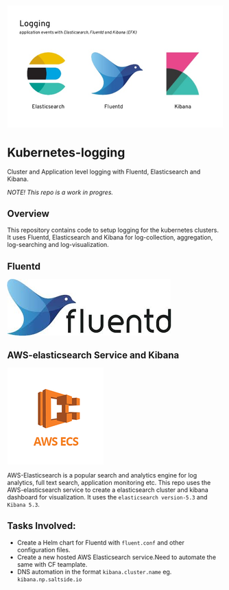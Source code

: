 ![EFK](/icons/EFK.jpg)

# Kubernetes-logging
Cluster and Application level logging with Fluentd, Elasticsearch and Kibana.

_NOTE! This repo is a work in progres._

## Overview
This repository contains code to setup logging for the kubernetes clusters. It uses Fluentd, Elasticsearch and Kibana for log-collection, aggregation, log-searching and log-visualization.


## Fluentd
![Fluentd](/icons/Fluentd.jpeg)


## AWS-elasticsearch Service and Kibana
![ECS](/icons/ECS.png)

AWS-Elasticsearch is a popular search and analytics engine for log analytics, full text search, application monitoring etc. This repo uses the AWS-elasticsearch service to create a elasticsearch cluster and kibana dashboard for visualization. It uses the `elasticsearch version-5.3` and `Kibana 5.3`.



## Tasks Involved:
* Create a Helm chart for Fluentd with `fluent.conf` and other configuration files.
* Create a new hosted AWS Elasticsearch service.Need to automate the same with CF teamplate.
* DNS automation in the format `kibana.cluster.name` eg. `kibana.np.saltside.io`

